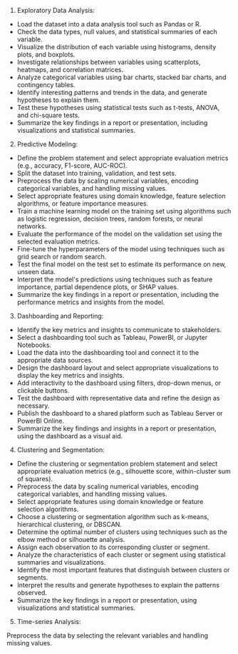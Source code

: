 1. Exploratory Data Analysis:

- Load the dataset into a data analysis tool such as Pandas or R.
- Check the data types, null values, and statistical summaries of each variable.
- Visualize the distribution of each variable using histograms, density plots, and boxplots.
- Investigate relationships between variables using scatterplots, heatmaps, and correlation matrices.
- Analyze categorical variables using bar charts, stacked bar charts, and contingency tables.
- Identify interesting patterns and trends in the data, and generate hypotheses to explain them.
- Test these hypotheses using statistical tests such as t-tests, ANOVA, and chi-square tests.
- Summarize the key findings in a report or presentation, including visualizations and statistical summaries.

2. Predictive Modeling:

- Define the problem statement and select appropriate evaluation metrics (e.g., accuracy, F1-score, AUC-ROC).
- Split the dataset into training, validation, and test sets.
- Preprocess the data by scaling numerical variables, encoding categorical variables, and handling missing values.
- Select appropriate features using domain knowledge, feature selection algorithms, or feature importance measures.
- Train a machine learning model on the training set using algorithms such as logistic regression, decision trees, random forests, or neural networks.
- Evaluate the performance of the model on the validation set using the selected evaluation metrics.
- Fine-tune the hyperparameters of the model using techniques such as grid search or random search.
- Test the final model on the test set to estimate its performance on new, unseen data.
- Interpret the model's predictions using techniques such as feature importance, partial dependence plots, or SHAP values.
- Summarize the key findings in a report or presentation, including the performance metrics and insights from the model.

3. Dashboarding and Reporting:

- Identify the key metrics and insights to communicate to stakeholders.
- Select a dashboarding tool such as Tableau, PowerBI, or Jupyter Notebooks.
- Load the data into the dashboarding tool and connect it to the appropriate data sources.
- Design the dashboard layout and select appropriate visualizations to display the key metrics and insights.
- Add interactivity to the dashboard using filters, drop-down menus, or clickable buttons.
- Test the dashboard with representative data and refine the design as necessary.
- Publish the dashboard to a shared platform such as Tableau Server or PowerBI Online.
- Summarize the key findings and insights in a report or presentation, using the dashboard as a visual aid.
4. Clustering and Segmentation:

- Define the clustering or segmentation problem statement and select appropriate evaluation metrics (e.g., silhouette score, within-cluster sum of squares).
- Preprocess the data by scaling numerical variables, encoding categorical variables, and handling missing values.
- Select appropriate features using domain knowledge or feature selection algorithms.
- Choose a clustering or segmentation algorithm such as k-means, hierarchical clustering, or DBSCAN.
- Determine the optimal number of clusters using techniques such as the elbow method or silhouette analysis.
- Assign each observation to its corresponding cluster or segment.
- Analyze the characteristics of each cluster or segment using statistical summaries and visualizations.
- Identify the most important features that distinguish between clusters or segments.
- Interpret the results and generate hypotheses to explain the patterns observed.
- Summarize the key findings in a report or presentation, using visualizations and statistical summaries.

5. Time-series Analysis:

Preprocess the data by selecting the relevant variables and handling missing values.